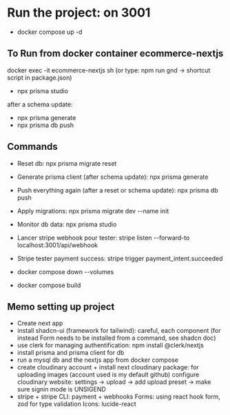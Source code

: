 # Run the project: on 3001
- docker compose up -d

## To Run from docker container ecommerce-nextjs
docker exec -it ecommerce-nextjs sh (or type: npm run gnd -> shortcut script in package.json)
- npx prisma studio

after a schema update:
- npx prisma generate
- npx prisma db push

## Commands
- Reset db: npx prisma migrate reset
- Generate prisma client (after schema update): npx prisma generate
- Push everything again (after a reset or schema update): npx prisma db push
- Apply migrations: npx prisma migrate dev --name init
- Monitor db data: npx prisma studio
- Lancer stripe webhook pour tester: stripe listen --forward-to localhost:3001/api/webhook
- Stripe tester payment success: stripe trigger payment_intent.succeeded

- docker compose down --volumes
- docker compose build

## Memo setting up project
- Create next app
- install shadcn-ui (framework for tailwind): careful, each component (for instead Form needs to be installed from a command, see shadcn doc)
- use clerk for managing authentification: npm install @clerk/nextjs
- install prisma and prisma client for db
- run a mysql db and the nextjs app from docker compose
- create cloudinary account + install next cloudinary package: for uploading images (account used is my default github)
configure cloudinary website: settings -> upload -> add upload preset -> make sure signin mode is UNSIGEND
- stripe + stripe CLI: payment + webhooks
Forms: using react hook form, zod for type validation
Icons: lucide-react
